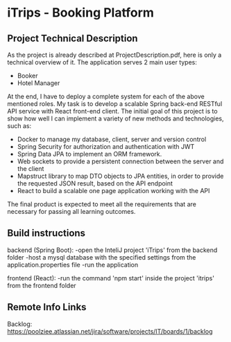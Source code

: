 # iTrips - Booking Platform

## Project Technical Description

As the project is already described at ProjectDescription.pdf, here is only a technical overview of it.
The application serves 2 main user types:
- Booker
- Hotel Manager

At the end, I have to deploy a complete system for each of the above mentioned roles.
My task is to develop a scalable Spring back-end RESTful API service with React front-end client.
The initial goal of this project is to show how well I can implement a variety of new methods and technologies, such as:

- Docker to manage my database, client, server and version control
- Spring Security for authorization and authentication with JWT
- Spring Data JPA to implement an ORM framework.
- Web sockets to provide a persistent connection between the server and the client
- Mapstruct library to map DTO objects to JPA entities, in order to provide the requested JSON result, based on the API endpoint
- React to build a scalable one page application working with the API

The final product is expected to meet all the requirements that are necessary for passing all learning outcomes.

## Build instructions

backend (Spring Boot):
	-open the InteliJ project 'iTrips' from the backend folder
	-host a mysql database with the specified settings from the application.properties file
	-run the application

frontend (React):
	-run the command 'npm start' inside the project 'itrips' from the frontend folder

## Remote Info Links

Backlog:  https://poolziee.atlassian.net/jira/software/projects/IT/boards/1/backlog
